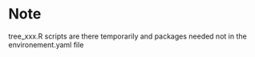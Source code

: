 # Note

tree_xxx.R scripts are there temporarily and packages needed not in the environement.yaml file